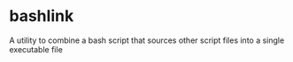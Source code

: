 # bashlink
A utility to combine a bash script that sources other script files into a single executable file
